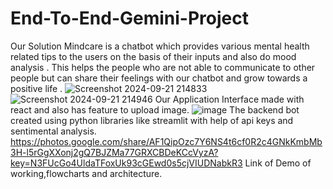 # End-To-End-Gemini-Project
Our Solution Mindcare is a chatbot which provides various mental health related tips to the users on the basis of their inputs and also do mood analysis . This helps the people who are not able to communicate to other people but can share their feelings with our chatbot and grow towards a positive life . 
![Screenshot 2024-09-21 214833](https://github.com/user-attachments/assets/8469efd6-4079-47b1-915b-3f7a29115d6a)
![Screenshot 2024-09-21 214946](https://github.com/user-attachments/assets/fbdf2c52-5ce0-4c64-a75a-7b36e20900f0)
Our Application Interface made with react and also has feature to upload image.
![image](https://github.com/user-attachments/assets/6be698a5-a84e-4098-a37c-6dfb7c536e3e)
The backend bot created using python libraries like streamlit with help of api keys and sentimental analysis.
https://photos.google.com/share/AF1QipOzc7Y6NS4t6cf0R2c4GNkKmbMb3H-l5rGgXXonj2gQ7BJZMa77GRXCBDeKCcVyzA?key=N3FUcGo4UldaTFoxUk93cGEwd0s5cjVIUDNabkR3
Link of Demo of working,flowcharts and architecture.
